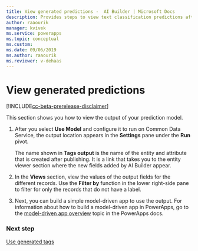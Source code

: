 ```yaml
---
title: View generated predictions -  AI Builder | Microsoft Docs
description: Provides steps to view text classification predictions after you publish your model in AI Builder.
author: raaourik 
manager: kvivek
ms.service: powerapps
ms.topic: conceptual
ms.custom: 
ms.date: 09/06/2019
ms.author: raaourik
ms.reviewer: v-dehaas
---
```


# View generated predictions

[!INCLUDE[cc-beta-prerelease-disclaimer](./includes/cc-beta-prerelease-disclaimer.md)]

This section shows you how to view the output of your prediction model.

1. After you select **Use Model** and configure it to run on Common Data Service, the output location appears in the **Settings** pane under the **Run** pivot.

    The name shown in **Tags output** is the name of the entity and attribute that is created after publishing. It is a link that takes you to the entity viewer section where the new fields added by AI Builder appear.

2. In the **Views** section, view the values of the output fields for the different records. Use the **Filter by** function in the lower right-side pane to filter for only the records that do not have a label.

3. Next, you can build a simple model-driven app to use the output. For information about how to build a model-driven app in PowerApps, go to the [model-driven app overview](/powerapps/maker/model-driven-apps/model-driven-app-overview) topic in the PowerApps docs.

### Next step

[Use generated tags](text-classification-model-use-tags.md)
